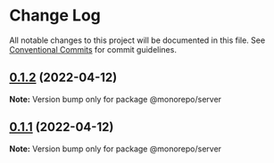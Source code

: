 # Change Log

All notable changes to this project will be documented in this file.
See [Conventional Commits](https://conventionalcommits.org) for commit guidelines.

## [0.1.2](https://github.com/emunhoz/monorepo-boilerplate/compare/v0.1.1...v0.1.2) (2022-04-12)

**Note:** Version bump only for package @monorepo/server





## [0.1.1](https://github.com/emunhoz/monorepo-boilerplate/compare/v1.1.0...v0.1.1) (2022-04-12)

**Note:** Version bump only for package @monorepo/server
